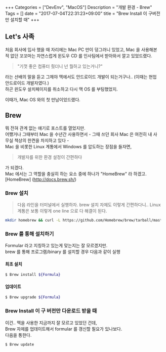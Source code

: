 +++
Categories = ["DevEnv", "MacOS"]
Description = "개발 환경 - Brew"
Tags = []
date = "2017-07-04T22:31:23+09:00"
title = "Brew Install 이 구버전만 설치할 때"
+++

## Let's 사족
처음 회사에 입사 했을 때 자리에는 Mac PC 만이 덩그러니 있었고, Mac 을 사용해본적 없던 꼬꼬마는 
자연스럽게 윈도우 CD 를 인사팀에서 받아와서 깔고 있었드랬다.   
  
> "기껏 좋은 컴퓨터 줬더니 넌 뭘하고 있는거니?"  
  
라는 선배의 말을 듣고 그제야 맥에서도 안드로이드 개발이 되는거구나.. (이때는 현업 안드로이드 개발자였다.)  
하곤 윈도우 설치페이지를 취소하고 다시 맥 OS 를 부팅했었지.  
   
이때가, Mac OS 와의 첫 만남이었드랬다.   

## Brew
뭐 전혀 관계 없는 얘기로 포스트를 열었지만.  
어쨌거나 그때부터 Mac 을 수년간 사용하면서 - 그때 쓰던 회사 Mac 은 여전히 내 사무실 책상의 한켠을 차지하고 있다 -   
Mac 을 비롯한 Linux 계통에서 Windows 를 압도하는 장점을 들자면,   

> 개발자를 위한 환경 설정이 간편하다

가 되겠다.   
Mac 에서는 그 역할을 충실히 하는 요소 중에 하나가 "HomeBrew" 라 하겠고.  
[HomeBrew] (http://docs.brew.sh/)

### Brew 설치
> 다음 라인을 터미널에서 실행하자. brew 설치 자체도 이렇게 간편하다니.. Linux 계통은 보통 이렇게 one line 으로 다 해결이 된다.

```Bash
mkdir homebrew && curl -L https://github.com/Homebrew/brew/tarball/master | tar xz --strip 1 -C homebrew
```
  
### Brew 를 통해 설치하기
Formular 라고 지칭하고 있는게 맞는지는 잘 모르겠지만.  
brew 를 통해 프로그램/binary 를 설치할 경우 다음과 같이 실행  

#### 최초 설치
```Bash
$ Brew install ${Formula}
```
#### 업데이트
```Bash
$ Brew upgrade ${Formula}
```

### Brew Install 이 구 버전만 다운로드 받을 때
이건.. 맥을 사용한 지금까지 잘 모르고 있었던 건데,  
Brew 자체를 업데이트해서 formular 를 갱신할 필요가 있나보다.  
다음을 통한다. 

```Bash
$ Brew update
```

